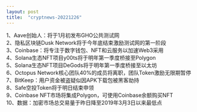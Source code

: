 ```yaml
---
layout: post
title:  "cryptnews-20221226"
---
```

1、Aave创始人：将于1月初发布GHO公共测试网  
2、隐私区块链Dusk Network将于今年底结束激励测试网的第一阶段  
3、Coinbase：将专注于数字钱包、NFT和云服务以加速Web3采用  
4、Solana生态NFT项目y00ts将于明年第一季度桥接至Polygon  
5、Solana生态NFT项目DeGods将于明年第一季度桥接至以太坊  
6、Octopus Network核心团队40%的成员将离职，团队Token激励无限期暂停  
7、BitKeep：用户资金被盗疑似因APK下载包被黑客劫持  
8、Safe空投Token将于明日结束申领  
9、Coinbase NFT市场将集成Polygon，可使用Coinbase余额购买NFT  
10、数据：加密市场总交易量于昨日降至2019年3月3日以来最低点  
